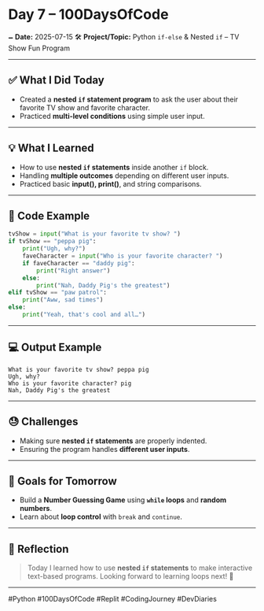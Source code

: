 # Day 7 – 100DaysOfCode

🗕️ **Date:** 2025-07-15
🛠️ **Project/Topic:** Python `if-else` & Nested `if` – TV Show Fun Program

---

## ✅ What I Did Today

* Created a **nested `if` statement program** to ask the user about their favorite TV show and favorite character.
* Practiced **multi-level conditions** using simple user input.

---

## 💡 What I Learned

* How to use **nested `if` statements** inside another `if` block.
* Handling **multiple outcomes** depending on different user inputs.
* Practiced basic **input(), print()**, and string comparisons.

---

## 🔧 Code Example

```python
tvShow = input("What is your favorite tv show? ")
if tvShow == "peppa pig":
    print("Ugh, why?")
    faveCharacter = input("Who is your favorite character? ")
    if faveCharacter == "daddy pig":
        print("Right answer")
    else:
        print("Nah, Daddy Pig's the greatest")
elif tvShow == "paw patrol":
    print("Aww, sad times")
else:
    print("Yeah, that's cool and all…")
```

---

## 💻 Output Example

```
What is your favorite tv show? peppa pig
Ugh, why?
Who is your favorite character? pig
Nah, Daddy Pig's the greatest
```

---

## 😓 Challenges

* Making sure **nested `if` statements** are properly indented.
* Ensuring the program handles **different user inputs**.

---

## 🌟 Goals for Tomorrow

* Build a **Number Guessing Game** using **`while` loops** and **random numbers**.
* Learn about **loop control** with `break` and `continue`.

---

## 💬 Reflection

> Today I learned how to use **nested `if` statements** to make interactive text-based programs.
> Looking forward to learning loops next! 🌟

---

\#Python #100DaysOfCode #Replit #CodingJourney #DevDiaries
